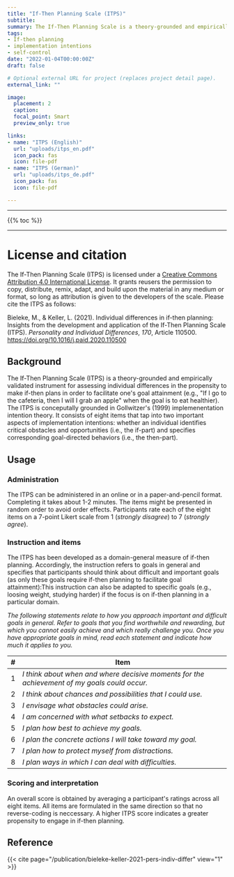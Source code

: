 ```yaml
---
title: "If-Then Planning Scale (ITPS)"
subtitle: 
summary: The If-Then Planning Scale is a theory-grounded and empirically validated instrument for assesssing the propensity to think about when, where, and how to act towards a goal.
tags:
- If-then planning
- implementation intentions
- self-control
date: "2022-01-04T00:00:00Z"
draft: false

# Optional external URL for project (replaces project detail page).
external_link: ""

image:
  placement: 2
  caption: 
  focal_point: Smart
  preview_only: true

links:
- name: "ITPS (English)"
  url: "uploads/itps_en.pdf"
  icon_pack: fas
  icon: file-pdf
- name: "ITPS (German)"
  url: "uploads/itps_de.pdf"
  icon_pack: fas
  icon: file-pdf

---
```


***
{{% toc %}}
***

# License and citation
The If-Then Planning Scale (ITPS) is licensed under a [Creative Commons Attribution 4.0 International License](http://creativecommons.org/licenses/by/4.0/). It grants reusers the permission to copy, distribute, remix, adapt, and build upon the material in any medium or format, so long as attribution is given to the developers of the scale. Please cite the ITPS as follows:

Bieleke, M., & Keller, L. (2021). Individual differences in if-then planning: Insights from the development and application of the If-Then Planning Scale (ITPS). *Personality and Individual Differences*, *170*, Article 110500. https://doi.org/10.1016/j.paid.2020.110500



## Background 

The If-Then Planning Scale (ITPS) is a theory-grounded and empirically validated instrument for assessing individual differences in the propensity to make if-then plans in order to facilitate one's goal attainment (e.g., "If I go to the cafeteria, then I will I grab an apple" when the goal is to eat healthier). The ITPS is conceputally grounded in Gollwitzer's (1999) implemenentation intention theory. It consists of eight items that tap into two important aspects of implementation intentions: whether an individual identifies critical obstacles and opportunities (i.e., the if-part) and specifies corresponding goal-directed behaviors (i.e., the then-part).


## Usage

### Administration

The ITPS can be administered in an online or in a paper-and-pencil format. Completing it takes about 1-2 minutes. The items might be presented in random order to avoid order effects. Participants rate each of the eight items on a 7-point Likert scale from 1 (*strongly disagree*) to 7 (*strongly agree*).

### Instruction and items

The ITPS has been developed as a domain-general measure of if-then planning. Accordingly, the instruction refers to goals in general and specifies that participants should think about difficult and important goals (as only these goals require if-then planning to facilitate goal attainment):This instruction can also be adapted to specific goals (e.g., loosing weight, studying harder) if the focus is on if-then planning in a particular domain. 

*The following statements relate to how you approach important and difficult goals in general. Refer to goals that you find worthwhile and rewarding, but which you cannot easily achieve and which really challenge you. Once you have appropriate goals in mind, read each statement and indicate how much it applies to you.*

| # | Item |
| - | - |
| 1 | *I think about when and where decisive moments for the achievement of my goals could occur.* |
| 2 | *I think about chances and possibilities that I could use.* |
| 3 | *I envisage what obstacles could arise.* |
| 4 | *I am concerned with what setbacks to expect.* |
| 5 | *I plan how best to achieve my goals.* |
| 6 | *I plan the concrete actions I will take toward my goal.* |
| 7 | *I plan how to protect myself from distractions.* |
| 8 | *I plan ways in which I can deal with difficulties.* |

### Scoring and interpretation

An overall score is obtained by averaging a participant's ratings across all eight items. All items are formulated in the same direction so that no reverse-coding is neccessary. A higher ITPS score indicates a greater propensity to engage in if-then planning.


## Reference
{{< cite page="/publication/bieleke-keller-2021-pers-indiv-differ" view="1" >}}